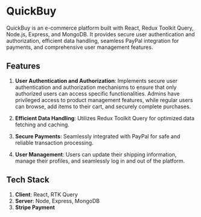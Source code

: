 # QuickBuy

QuickBuy is an e-commerce platform built with React, Redux Toolkit Query, Node.js, Express, and MongoDB. It provides secure user authentication and authorization, efficient data handling, seamless PayPal integration for payments, and comprehensive user management features.

## Features

1. **User Authentication and Authorization**: Implements secure user authentication and authorization mechanisms to ensure that only authorized users can access specific functionalities. Admins have privileged access to product management features, while regular users can browse, add items to their cart, and securely complete purchases.

2. **Efficient Data Handling**: Utilizes Redux Toolkit Query for optimized data fetching and caching.

3. **Secure Payments**: Seamlessly integrated with PayPal for safe and reliable transaction processing.

4. **User Management**: Users can update their shipping information, manage their profiles, and seamlessly log in and out of the platform.

## Tech Stack

1. **Client**: React, RTK Query
2. **Server**: Node, Express, MongoDB
3. **Stripe Payment**
